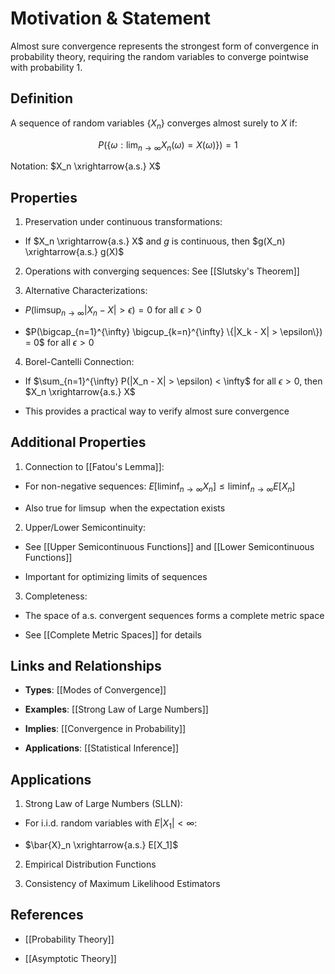   

# Motivation & Statement

  

Almost sure convergence represents the strongest form of convergence in probability theory, requiring the random variables to converge pointwise with probability 1.

  

## Definition

  

A sequence of random variables {$X_n$} converges almost surely to $X$ if:

  

$$P(\{\omega: \lim_{n \to \infty} X_n(\omega) = X(\omega)\}) = 1$$

  

Notation: $X_n \xrightarrow{a.s.} X$

  

## Properties

  

1. Preservation under continuous transformations:

- If $X_n \xrightarrow{a.s.} X$ and $g$ is continuous, then $g(X_n) \xrightarrow{a.s.} g(X)$

  

2. Operations with converging sequences: See [[Slutsky's Theorem]]

  

3. Alternative Characterizations:

- $P(\limsup_{n \to \infty} |X_n - X| > \epsilon) = 0$ for all $\epsilon > 0$

- $P(\bigcap_{n=1}^{\infty} \bigcup_{k=n}^{\infty} \{|X_k - X| > \epsilon\}) = 0$ for all $\epsilon > 0$

  

4. Borel-Cantelli Connection:

- If $\sum_{n=1}^{\infty} P(|X_n - X| > \epsilon) < \infty$ for all $\epsilon > 0$, then $X_n \xrightarrow{a.s.} X$

- This provides a practical way to verify almost sure convergence

  

## Additional Properties

  

1. Connection to [[Fatou's Lemma]]:

- For non-negative sequences: $E[\liminf_{n \to \infty} X_n] \leq \liminf_{n \to \infty} E[X_n]$

- Also true for $\limsup$ when the expectation exists

  

2. Upper/Lower Semicontinuity:

- See [[Upper Semicontinuous Functions]] and [[Lower Semicontinuous Functions]]

- Important for optimizing limits of sequences

  

3. Completeness:

- The space of a.s. convergent sequences forms a complete metric space

- See [[Complete Metric Spaces]] for details

  

## Links and Relationships

- **Types**: [[Modes of Convergence]]

- **Examples**: [[Strong Law of Large Numbers]]

- **Implies**: [[Convergence in Probability]]

- **Applications**: [[Statistical Inference]]

  

## Applications

  

1. Strong Law of Large Numbers (SLLN):

- For i.i.d. random variables with $E|X_1| < \infty$:

- $\bar{X}_n \xrightarrow{a.s.} E[X_1]$

  

2. Empirical Distribution Functions

3. Consistency of Maximum Likelihood Estimators

  

## References

- [[Probability Theory]]

- [[Asymptotic Theory]]